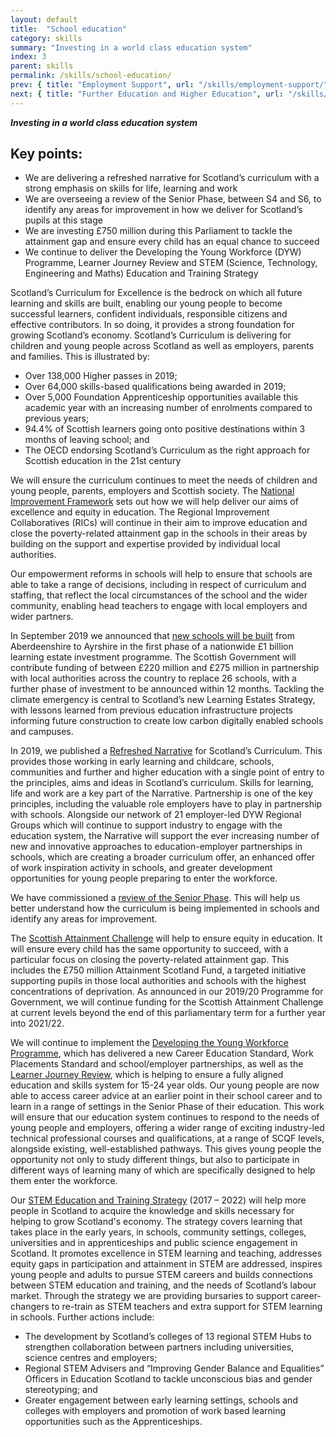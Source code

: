```yaml
---
layout: default
title:  "School education"
category: skills
summary: "Investing in a world class education system"
index: 3
parent: skills
permalink: /skills/school-education/
prev: { title: "Employment Support", url: "/skills/employment-support/" }
next: { title: "Further Education and Higher Education", url: "/skills/further-higher-education/" }
---
```

***Investing in a world class education system***

## Key points:

* We are delivering a refreshed narrative for Scotland’s curriculum with a strong emphasis on skills for life, learning and work
* We are overseeing a review of the Senior Phase, between S4 and S6, to identify any areas for improvement in how we deliver for Scotland’s pupils at this stage
* We are investing £750 million during this Parliament to tackle the attainment gap and ensure every child has an equal chance to succeed
* We continue to deliver the Developing the Young Workforce (DYW) Programme, Learner Journey Review and STEM (Science, Technology, Engineering and Maths) Education and Training Strategy

Scotland’s Curriculum for Excellence is the bedrock on which all future learning and skills are built, enabling our young people to become successful learners, confident individuals, responsible citizens and effective contributors. In so doing, it provides a strong foundation for growing Scotland’s economy. Scotland’s Curriculum is delivering for children and young people across Scotland as well as employers, parents and families.  This is illustrated by:
* Over 138,000 Higher passes in 2019;
* Over 64,000 skills-based qualifications being awarded in 2019; 
* Over 5,000 Foundation Apprenticeship opportunities available this academic year with an increasing number of enrolments compared to previous years;
* 94.4% of Scottish learners going onto positive destinations within 3 months of leaving school;  and
* The OECD endorsing Scotland’s Curriculum as the right approach for Scottish education in the 21st century 

We will ensure the curriculum continues to meet the needs of children and young people, parents, employers and Scottish society. The [National Improvement Framework](https://www.gov.scot/policies/schools/national-improvement-framework/) sets out how we will help deliver our aims of excellence and equity in education. The Regional Improvement Collaboratives (RICs) will continue in their aim to improve education and close the poverty-related attainment gap in the schools in their areas by building on the support and expertise provided by individual local authorities.  

Our empowerment reforms in schools will help to ensure that schools are able to take a range of decisions, including in respect of curriculum and staffing,  that reflect the local circumstances of the school and the wider community, enabling head teachers to engage with local employers and wider partners.  

In September 2019 we announced that [new schools will be built](https://www.gov.scot/news/new-schools-and-campuses-for-scotland/) from Aberdeenshire to Ayrshire in the first phase of a nationwide £1 billion learning estate investment programme. The Scottish Government will contribute funding of between £220 million and £275 million in partnership with local authorities across the country to replace 26 schools, with a further phase of investment to be announced within 12 months. Tackling the climate emergency is central to Scotland’s new Learning Estates Strategy, with lessons learned from previous education infrastructure projects informing future construction to create low carbon digitally enabled schools and campuses.  

In 2019, we published a [Refreshed Narrative](https://scotlandscurriculum.scot/) for Scotland’s Curriculum. This provides those working in early learning and childcare, schools, communities and further and higher education with a single point of entry to the principles, aims and ideas in Scotland’s curriculum.  Skills for learning, life and work are a key part of the Narrative. Partnership is one of the key principles, including the valuable role employers have to play in partnership with schools. Alongside our network of 21 employer-led DYW Regional Groups which will continue to support industry to engage with the education system, the Narrative will support the ever increasing number of new and innovative approaches to education-employer partnerships in schools, which are creating a broader curriculum offer, an enhanced offer of work inspiration activity in schools, and greater development opportunities for young people preparing to enter the workforce.  

We have commissioned a [review of the Senior Phase](https://news.gov.scot/news/review-of-senior-phase). This will help us better understand how the curriculum is being implemented in schools and identify any areas for improvement.  

The [Scottish Attainment Challenge](https://www.gov.scot/policies/schools/pupil-attainment/) will help to ensure equity in education.  It will ensure every child has the same opportunity to succeed, with a particular focus on closing the poverty-related attainment gap.  This includes the £750 million Attainment Scotland Fund, a targeted initiative supporting pupils in those local authorities and schools with the highest concentrations of deprivation.  As announced in our 2019/20 Programme for Government, we will continue funding for the Scottish Attainment Challenge at current levels beyond the end of this parliamentary term for a further year into 2021/22.  

We will continue to  implement the [Developing the Young Workforce Programme](https://education.gov.scot/education-scotland/scottish-education-system/policy-for-scottish-education/policy-drivers/developing-the-young-workforce-dyw), which has delivered a new Career Education Standard, Work Placements Standard and school/employer partnerships, as well as the [Learner Journey Review](https://www.gov.scot/publications/15-24-learner-journey-review-9781788518741/), which is helping to ensure a fully aligned education and skills system for 15-24 year olds. Our young people are now able to access career advice at an earlier point in their school career and to learn in a range of settings in the Senior Phase of their education. This work will ensure that our education system continues to respond to the needs of young people and employers, offering a wider range of exciting industry-led technical professional courses and qualifications, at a range of SCQF levels, alongside existing, well-established pathways. This gives young people the opportunity not only to study different things, but also to participate in different ways of learning many of which are specifically designed to help them enter the workforce.  

Our [STEM Education and Training Strategy](https://www.gov.scot/policies/science-and-research/stem-education-training/) (2017 – 2022) will help more people in Scotland to acquire the knowledge and skills necessary for helping to grow Scotland's economy.  The strategy covers learning that takes place in the early years, in schools, community settings, colleges, universities and in apprenticeships and public science engagement in Scotland.  It promotes excellence in STEM learning and teaching, addresses equity gaps in participation and attainment in STEM are addressed, inspires young people and adults to pursue STEM careers and builds connections between STEM education and training, and the needs of Scotland’s labour market.  Through the strategy we are providing bursaries to support career-changers to re-train as STEM teachers and extra support for STEM learning in schools.  Further actions include:  

* The development by Scotland’s colleges of 13 regional STEM Hubs to strengthen collaboration between partners including universities, science centres and employers;
* Regional STEM Advisers and “Improving Gender Balance and Equalities” Officers in Education Scotland to tackle unconscious bias and gender stereotyping;  and
* Greater engagement between early learning settings, schools and colleges with employers and promotion of work based learning opportunities such as the Apprenticeships.
